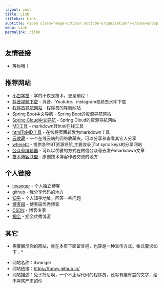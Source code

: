 ```yaml
---
layout: post
title: Link
titlebar: Link
subtitle: <span class="mega-octicon octicon-organization"></span>&nbsp;&nbsp; Resource link
menu: Link
permalink: /link
---
```


## 友情链接

- 等你哦！

## 推荐网站

- [小白学堂](http://www.itmind.net/) - 学的不仅是技术，更是前程！
- [抖音视频下载](https://free-tiktok.com/) - 抖音、Youtube、instagram视频去水印下载
- [程序员导航网站](http://tooool.org/) - 程序员的导航网站 
- [Spring Boot中文导航](http://springboot.fun/) - Spring Boot的资源导航网站    
- [Spring Cloud中文导航](http://springcloud.fun/) - Spring Cloud的资源导航网站    
- [MD工具](https://mdnice.com/) - markdown转html在线工具  
- [htmlToMD工具](http://relatos.top/2md/) - 在线将页面转发为markdown工具  
- [云收藏](http://www.favorites.ren/) - 一个在线云端的网络收藏夹，可以分享和查看其它人分享
- [wherebt](http://wherebt.com/) - 提供各种BT资源导航,主要收录了bt sync keys的分享网站
- [公众号编辑器](http://md.ityouknow.com/) - 可以以优雅的方式在微信公众号去发布markdown文章
- [技术博客联盟](http://techblog.pub/) - 原创技术博客作者交流的地方


## 个人链接

- [itwanger](/) - 个人独立博客
- [github](https://github.com/tonyy) -  我分享代码的地方
- [知乎](https://www.zhihu.com/people/tuo-ni-lao-shi-63-57) - 个人知乎地址，回答一些问题
- [博客园](https://www.cnblogs.com/tonyy/) - 博客园优秀博客
- [CSDN](http://blog.csdn.net/rui888)  - 博客专家
- [掘金](https://juejin.im/user/5ac613616fb9a028b86e3f68) - 掘金优秀博客

## 其它  

* 需要展示你的网站，就在本页下面留言吧，也算是一种宣传方式。格式要求如下：*

- 网站名称：itwanger
- 网站链接：https://tonyy.github.io/  
- 网站描述：兔子托尼啊，一个不止写代码的程序员，还写有趣有益的文字，给不喜欢严肃的你

